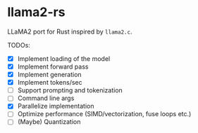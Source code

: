 # llama2-rs

LLaMA2 port for Rust inspired by `llama2.c`.

TODOs:

- [X] Implement loading of the model
- [X] Implement forward pass
- [X] Implement generation
- [X] Implement tokens/sec
- [ ] Support prompting and tokenization
- [ ] Command line args
- [X] Parallelize implementation
- [ ] Optimize performance (SIMD/vectorization, fuse loops etc.)
- [ ] (Maybe) Quantization
